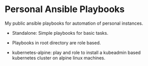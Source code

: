 # Personal Ansible Playbooks

My public ansible playbooks for automation of personal instances.

* Standalone: Simple playbooks for basic tasks.
* Playbooks in root directory are role based.

* kubernetes-alpine: play and role to install a kubeadmin based kubernetes cluster on alpine linux machines.

